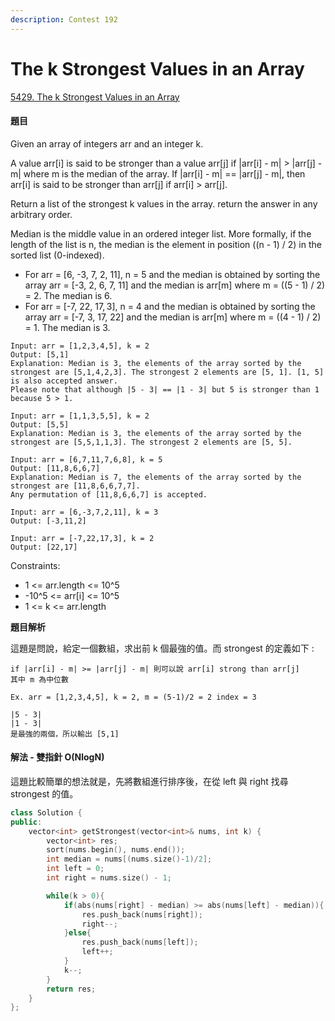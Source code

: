 ```yaml
---
description: Contest 192
---
```


# The k Strongest Values in an Array

[5429. The k Strongest Values in an Array](https://leetcode.com/problems/the-k-strongest-values-in-an-array/)

#### 題目

Given an array of integers arr and an integer k.

A value arr\[i\] is said to be stronger than a value arr\[j\] if \|arr\[i\] - m\| &gt; \|arr\[j\] - m\| where m is the median of the array. If \|arr\[i\] - m\| == \|arr\[j\] - m\|, then arr\[i\] is said to be stronger than arr\[j\] if arr\[i\] &gt; arr\[j\].

Return a list of the strongest k values in the array. return the answer in any arbitrary order.

Median is the middle value in an ordered integer list. More formally, if the length of the list is n, the median is the element in position \(\(n - 1\) / 2\) in the sorted list \(0-indexed\).

* For arr = \[6, -3, 7, 2, 11\], n = 5 and the median is obtained by sorting the array arr = \[-3, 2, 6, 7, 11\] and the median is arr\[m\] where m = \(\(5 - 1\) / 2\) = 2. The median is 6.
* For arr = \[-7, 22, 17, 3\], n = 4 and the median is obtained by sorting the array arr = \[-7, 3, 17, 22\] and the median is arr\[m\] where m = \(\(4 - 1\) / 2\) = 1. The median is 3.

```text
Input: arr = [1,2,3,4,5], k = 2
Output: [5,1]
Explanation: Median is 3, the elements of the array sorted by the strongest are [5,1,4,2,3]. The strongest 2 elements are [5, 1]. [1, 5] is also accepted answer.
Please note that although |5 - 3| == |1 - 3| but 5 is stronger than 1 because 5 > 1.

Input: arr = [1,1,3,5,5], k = 2
Output: [5,5]
Explanation: Median is 3, the elements of the array sorted by the strongest are [5,5,1,1,3]. The strongest 2 elements are [5, 5].

Input: arr = [6,7,11,7,6,8], k = 5
Output: [11,8,6,6,7]
Explanation: Median is 7, the elements of the array sorted by the strongest are [11,8,6,6,7,7].
Any permutation of [11,8,6,6,7] is accepted.

Input: arr = [6,-3,7,2,11], k = 3
Output: [-3,11,2]

Input: arr = [-7,22,17,3], k = 2
Output: [22,17]
```

Constraints:

* 1 &lt;= arr.length &lt;= 10^5 
* -10^5 &lt;= arr\[i\] &lt;= 10^5 
* 1 &lt;= k &lt;= arr.length

**題目解析**

這題是問說，給定一個數組，求出前 k 個最強的值。而 strongest 的定義如下 :

```text
if |arr[i] - m| >= |arr[j] - m| 則可以說 arr[i] strong than arr[j]
其中 m 為中位數

Ex. arr = [1,2,3,4,5], k = 2, m = (5-1)/2 = 2 index = 3

|5 - 3| 
|1 - 3|
是最強的兩個，所以輸出 [5,1]
```

#### 解法 - 雙指針 O\(NlogN\)

這題比較簡單的想法就是，先將數組進行排序後，在從 left 與 right 找尋 strongest 的值。

```cpp
class Solution {
public:
    vector<int> getStrongest(vector<int>& nums, int k) {
        vector<int> res;
        sort(nums.begin(), nums.end());
        int median = nums[(nums.size()-1)/2];
        int left = 0;
        int right = nums.size() - 1;

        while(k > 0){
            if(abs(nums[right] - median) >= abs(nums[left] - median)){
                res.push_back(nums[right]);
                right--;
            }else{
                res.push_back(nums[left]);
                left++;
            }
            k--;
        }
        return res;
    }
};
```

